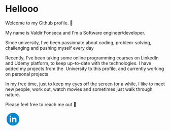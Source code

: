 # Hellooo

Welcome to my Github profile. 👋
<!--
**vfonseca85/vfonseca85** is a ✨ _special_ ✨ repository because its `README.md` (this file) appears on your GitHub profile.

Here are some ideas to get you started:

- 🔭 I’m currently working on ...
- 🌱 I’m currently learning ...
- 👯 I’m looking to collaborate on ...
- 🤔 I’m looking for help with ...
- 💬 Ask me about ...
- 📫 How to reach me: ...
- 😄 Pronouns: ...
- ⚡ Fun fact: ...
-->

My name is Valdir Fonseca and I'm a Software engineer/developer.

Since university, I've been passionate about coding, problem-solving, challenging and pushing myself every day   

Recently, I've been taking some online programming courses on LinkedIn and Udemy platform, to keep up-to-date with the technologies. I have added my projects from the  University to this profile, and currently working on personal projects

In my free time, just to keep my eyes off the screen for a while, I like to meet new people, work out, watch movies and sometimes just walk through nature.

Please feel free to reach me out 🤙

<a href="https://www.linkedin.com/in/valdir-fonseca-6518b318a" target="blank">
<img src="https://github.com/vfonseca85/Public_images/blob/main/icons8-linkedin-circled.gif"/>
</a>
